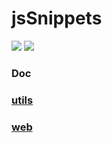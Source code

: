 # jsSnippets

![](https://img.shields.io/badge/coverage-74.55-yellow.svg) ![](https://img.shields.io/badge/status-maintaining-green.svg)

### Doc

### [utils](./spec/utils.md)

### [web](./spec/web.md)

<!-- #### Why do I collect these snippets?

For usual snippets, we can find it on [StackOverflow](https://stackoverflow.com/questions) or other sites. The problem is, we can't be sure if the most up voted answer is reliable enough. For example,

- how many cases the answer have considered?
- can this answer be any better?
- what about the compatibility?
- ...

It would be so nice if there is a test with the answer which can tell us how reliable the answer is.

For example, someone is asking for a method called `isElement` which can detect whether the param is an element. The best answer would be:

```js
function isElement() {
  //...
}
isElement(document) // true
isElement(document.documentElement) // true
isElement(document.createElement('svg')) // true
isElement(document.createDocumentFragment()) // false
isElement([]) // false
```

However, answer like this is not very common to see. Also, it seems too much for poster.

So, I made this snippets and add tests to make sure:

- it does work.
- it has tests to tell you how many cases it has covered.
- it would be better as long as it can.

#### What kind of snippets I don't collect?

- code like `ajax` or `getParamsFromUrl` or something with these. These codes normally have experimental API though the compatibility is not good enough. In this case, I thought we should use new API with polyfill instead of using old snippets.
- code not too common to use. -->
